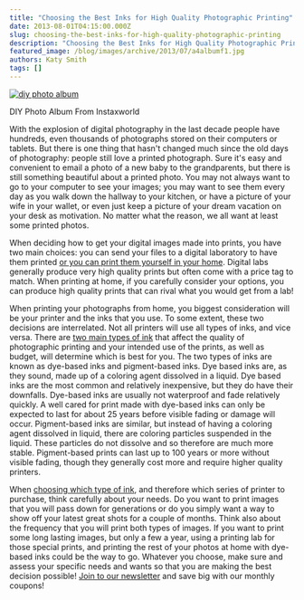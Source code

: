 ```yaml
---
title: "Choosing the Best Inks for High Quality Photographic Printing"
date: 2013-08-01T04:15:00.000Z
slug: choosing-the-best-inks-for-high-quality-photographic-printing
description: "Choosing the Best Inks for High Quality Photographic Printing"
featured_image: /blog/images/archive/2013/07/a4albumf1.jpg
authors: Katy Smith
tags: []
---
```


[![diy photo album](/blog/images/archive/2013/07/a4albumf1-632x420.jpg)](/blog/images/archive/2013/07/a4albumf1.jpg)

DIY Photo Album From Instaxworld

With the explosion of digital photography in the last decade people have hundreds, even thousands of photographs stored on their computers or tablets. But there is one thing that hasn't changed much since the old days of photography: people still love a printed photograph. Sure it's easy and convenient to email a photo of a new baby to the grandparents, but there is still something beautiful about a printed photo. You may not always want to go to your computer to see your images; you may want to see them every day as you walk down the hallway to your kitchen, or have a picture of your wife in your wallet, or even just keep a picture of your dream vacation on your desk as motivation. No matter what the reason, we all want at least some printed photos.

When deciding how to get your digital images made into prints, you have two main choices: you can send your files to a digital laboratory to have them printed [or you can print them yourself in your home](https://www.tomatoink.com/paper). Digital labs generally produce very high quality prints but often come with a price tag to match. When printing at home, if you carefully consider your options, you can produce high quality prints that can rival what you would get from a lab!

When printing your photographs from home, you biggest consideration will be your printer and the inks that you use. To some extent, these two decisions are interrelated. Not all printers will use all types of inks, and vice versa. There are [two main types of ink](https://www.tomatoink.com/) that affect the quality of photographic printing and your intended use of the prints, as well as budget, will determine which is best for you. The two types of inks are known as dye-based inks and pigment-based inks. Dye based inks are, as they sound, made up of a coloring agent dissolved in a liquid. Dye based inks are the most common and relatively inexpensive, but they do have their downfalls. Dye-based inks are usually not waterproof and fade relatively quickly. A well cared for print made with dye-based inks can only be expected to last for about 25 years before visible fading or damage will occur. Pigment-based inks are similar, but instead of having a coloring agent dissolved in liquid, there are coloring particles suspended in the liquid. These particles do not dissolve and so therefore are much more stable. Pigment-based prints can last up to 100 years or more without visible fading, though they generally cost more and require higher quality printers.

When [choosing which type of ink](https://www.tomatoink.com/), and therefore which series of printer to purchase, think carefully about your needs. Do you want to print images that you will pass down for generations or do you simply want a way to show off your latest great shots for a couple of months. Think also about the frequency that you will print both types of images. If you want to print some long lasting images, but only a few a year, using a printing lab for those special prints, and printing the rest of your photos at home with dye-based inks could be the way to go. Whatever you choose, make sure and assess your specific needs and wants so that you are making the best decision possible! [Join to our newsletter](https://www.tomatoink.com/welcome/subscribe) and save big with our monthly coupons!